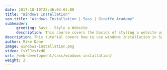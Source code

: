 ```yaml
---
date: 2017-10-10T22:46:04-04:00
title: "Windows Installation"
seo_title: "Windows Installation | Sass | Giraffe Academy"
subheader:
     greeting: Sass - Style a Website
     description: This course covers the basics of styling a website using Sass. Work your way through the videos and we'll teach you everything you need to know to style a basic website!
description: This tutorial covers how to use windows installation in Sass.
author: Mike Dane
image: windows-installation.png
video: CsYEJzsfxd0
url: /web-development/sass/windows-installation/
weight: 2
---
```

